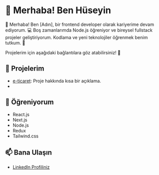 # 👋 Merhaba! Ben Hüseyin

👋 Merhaba! Ben [Adın], bir frontend developer olarak kariyerime devam ediyorum. 💻 Boş zamanlarımda Node.js öğreniyor ve bireysel fullstack projeler geliştiriyorum. Kodlama ve yeni teknolojiler öğrenmek benim tutkum. 🌱

Projelerim için aşağıdaki bağlantılara göz atabilirsiniz! 🚀

## 🚀 Projelerim

- [e-ticaret](huseyingedek.com): Proje hakkında kısa bir açıklama.
- 

## 🌱 Öğreniyorum

- React.js
- Next.js
- Node.js
- Redux
- Tailwind.css

## 📫 Bana Ulaşın

- [LinkedIn Profiliniz](https://www.linkedin.com/in/h%C3%BCseyin-gedek-9419b2290/)

